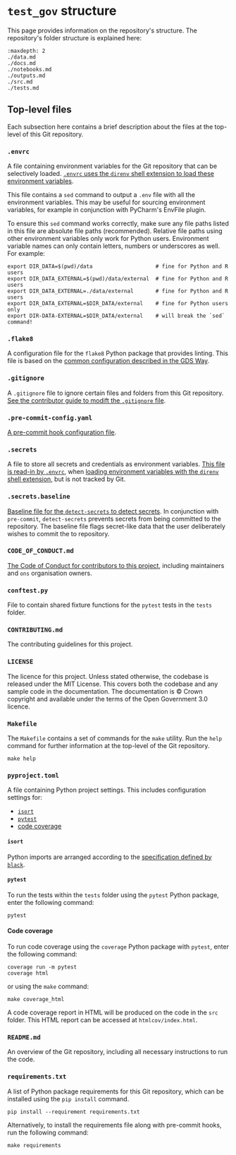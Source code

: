 # `test_gov` structure

This page provides information on the repository's structure. The repository's folder
structure is explained here:

```{toctree}
:maxdepth: 2
./data.md
./docs.md
./notebooks.md
./outputs.md
./src.md
./tests.md
```

## Top-level files

Each subsection here contains a brief description about the files at the top-level of
this Git repository.

### `.envrc`

A file containing environment variables for the Git repository that can be selectively
loaded. [`.envrc` uses the `direnv` shell extension to load these environment
variables][direnv].

This file contains a `sed` command to output a `.env` file with all the environment
variables. This may be useful for sourcing environment variables, for example in
conjunction with PyCharm's EnvFile plugin.

To ensure this `sed` command works correctly, make sure any file paths listed in this
file are absolute file paths (recommended). Relative file paths using other
environment variables only work for Python users. Environment variable names can
only contain letters, numbers or underscores as well. For example:

```shell
export DIR_DATA=$(pwd)/data                    # fine for Python and R users
export DIR_DATA_EXTERNAL=$(pwd)/data/external  # fine for Python and R users
export DIR_DATA_EXTERNAL=./data/external       # fine for Python and R users
export DIR_DATA_EXTERNAL=$DIR_DATA/external    # fine for Python users only
export DIR-DATA-EXTERNAL=$DIR_DATA/external    # will break the `sed` command!
```

### `.flake8`

A configuration file for the `flake8` Python package that provides linting. This file
is based on the [common configuration described in the GDS Way][gds-way-flake8].

### `.gitignore`

A `.gitignore` file to ignore certain files and folders from this Git repository. [See
the contributor guide to modift the `.gitignore` file][docs-updating-gitignore].

### `.pre-commit-config.yaml`

[A pre-commit hook configuration file][docs-pre-commit-hooks].

### `.secrets`

A file to store all secrets and credentials as environment variables. [This file is
read-in by `.envrc`](#envrc), when [loading environment variables with the `direnv`
shell extension][direnv], but is not tracked by Git.

### `.secrets.baseline`

[Baseline file for the `detect-secrets` to detect secrets][detect-secrets]. In
conjunction with `pre-commit`, `detect-secrets` prevents secrets from being committed
to the repository. The baseline file flags secret-like data that the user deliberately
wishes to commit the to repository.

### `CODE_OF_CONDUCT.md`

[The Code of Conduct for contributors to this project][code-of-conduct], including
maintainers and `ons` organisation owners.

### `conftest.py`

File to contain shared fixture functions for the `pytest` tests in the `tests` folder.

### `CONTRIBUTING.md`

The contributing guidelines for this project.

### `LICENSE`

The licence for this project. Unless stated otherwise, the codebase is released under
the MIT License. This covers both the codebase and any sample code in the
documentation. The documentation is © Crown copyright and available under the terms of
the Open Government 3.0 licence.

### `Makefile`

The `Makefile` contains a set of commands for the `make` utility. Run the `help`
command for further information at the top-level of the Git repository.

```shell
make help
```

### `pyproject.toml`

A file containing Python project settings. This includes configuration settings for:

- [`isort`](#isort)
- [`pytest`](#pytest)
- [code coverage](#code-coverage)

#### `isort`

Python imports are arranged according to the [specification defined by `black`][black].

#### `pytest`

To run the tests within the `tests` folder using the `pytest` Python package, enter
the following command:

```shell
pytest
```

#### Code coverage

To run code coverage using the `coverage` Python package with `pytest`, enter the
following command:

```shell
coverage run -m pytest
coverage html
```

or using the `make` command:

```shell
make coverage_html
```

A code coverage report in HTML will be produced on the code in the `src` folder. This
HTML report can be accessed at `htmlcov/index.html`.

### `README.md`

An overview of the Git repository, including all necessary instructions to run the code.

### `requirements.txt`

A list of Python package requirements for this Git repository, which can be installed
using the `pip install` command.

```shell
pip install --requirement requirements.txt
```

Alternatively, to install the requirements file along with pre-commit hooks, run the
following command:

```shell
make requirements
```

[black]: https://black.readthedocs.io/en/stable/
[code-of-conduct]:../contributor_guide/CODE_OF_CONDUCT.md
[detect-secrets]: https://github.com/Yelp/detect-secrets
[direnv]: https://direnv.net/
[docs-pre-commit-hooks]: ../contributor_guide/pre_commit_hooks.md
[docs-updating-gitignore]: ../contributor_guide/updating_gitignore.md
[gds-way-flake8]: https://gds-way.cloudapps.digital/manuals/programming-languages/python/python.html#common-configuration
